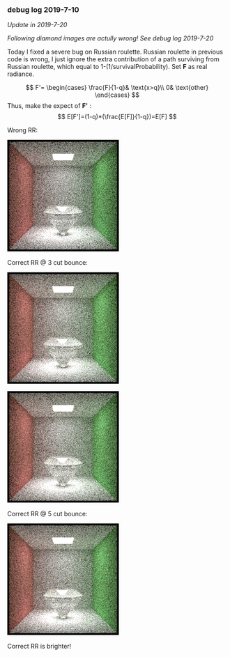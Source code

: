 ### debug log 2019-7-10

*Update in 2019-7-20*

*Following diamond images are actully wrong! See debug log 2019-7-20*

Today I fixed a severe bug on Russian roulette.
Russian roulette in previous code is wrong, I just ignore the extra contribution of a path surviving from Russian roulette, which equal to 1-(1/survivalProbability).
Set **F** as real radiance.

$$
F'=
\begin{cases}
\frac{F}{1-q}& \text{x>q}\\
0& \text{other}
\end{cases}
$$
Thus, make the expect of **F'** :
$$
E[F']=(1-q)*(\frac{E[F]}{1-q})=E[F]
$$

Wrong RR:

![](img/RR_wrong.png)

Correct RR @ 3 cut bounce:

![](img/RR_3.1.png)

![](img/RR_3.2.png)

Correct RR @ 5 cut bounce:

![](img/RR_5.png)

Correct RR is brighter!

